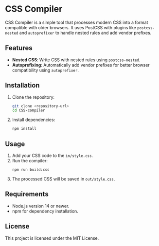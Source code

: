 # CSS Compiler

CSS Compiler is a simple tool that processes modern CSS into a format compatible with older browsers. It uses PostCSS with plugins like `postcss-nested` and `autoprefixer` to handle nested rules and add vendor prefixes.

## Features

-   **Nested CSS**: Write CSS with nested rules using `postcss-nested`.
-   **Autoprefixing**: Automatically add vendor prefixes for better browser compatibility using `autoprefixer`.

## Installation

1. Clone the repository:
    ```sh
    git clone <repository-url>
    cd CSS-compiler
    ```
2. Install dependencies:
    ```sh
    npm install
    ```

## Usage

1. Add your CSS code to the `in/style.css`.
2. Run the compiler:
    ```sh
    npm run build:css
    ```
3. The processed CSS will be saved in `out/style.css`.

## Requirements

-   Node.js version 14 or newer.
-   npm for dependency installation.

## License

This project is licensed under the MIT License.
